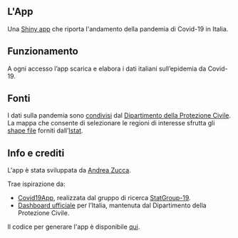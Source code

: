 ## L'App
Una [Shiny app](https://shiny.posit.co/) che riporta l'andamento della pandemia di Covid-19 in Italia.

## Funzionamento
A ogni accesso l’app scarica e elabora i dati italiani sull’epidemia da Covid-19.

## Fonti
I dati sulla pandemia sono [condivisi](https://github.com/pcm-dpc/COVID-19) dal [Dipartimento della Protezione Civile](https://www.protezionecivile.gov.it/it/).  
La mappa che consente di selezionare le regioni di interesse sfrutta gli [shape file](https://www.istat.it/notizia/confini-delle-unita-amministrative-a-fini-statistici-al-1-gennaio-2018-2/) forniti dall’[Istat](https://www.istat.it/).

## Info e crediti

L'app è stata sviluppata da [Andrea Zucca](https://www.linkedin.com/in/a-zucca).

Trae ispirazione da:
* [Covid19App](https://github.com/minmar94/StatGroup19-Covid19App), realizzata dal gruppo di ricerca [StatGroup-19](https://www.uniroma1.it/it/notizia/statgroup-19).  
* [Dashboard ufficiale](https://mappe.protezionecivile.gov.it/it/mappe-e-dashboards-emergenze/dashboards-coronavirus/) per l’Italia, mantenuta dal Dipartimento della Protezione Civile.  

Il codice per generare l'app è disponibile [qui](https://github.com/an-zucca/covid-19-dashboard).
